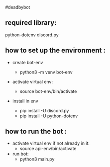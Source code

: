 #deadbybot

## required library:

python-dotenv
discord.py

## how to set up the environment :

- create bot-env

  - python3 -m venv bot-env

- activate virtual env:

  - source bot-env/bin/activate

- install in env
  - pip install -U discord.py
  - pip install -U python-dotenv

## how to run the bot :

- activate virtual env if not already in it:
  - source api-env/bin/activate
- run bot:
  - python3 main.py
